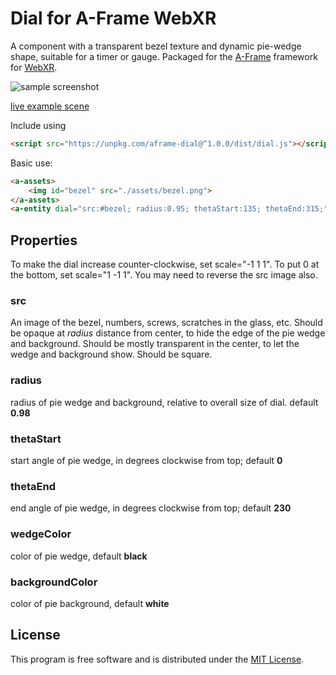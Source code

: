 # Dial for A-Frame WebXR

A component with a transparent bezel texture and dynamic pie-wedge shape, suitable for a timer or gauge. Packaged for the [A-Frame](https://aframe.io) framework for [WebXR](https://immersive-web.github.io/).

![sample screenshot](sample.png)

[live example scene](https://dougreeder.github.io/aframe-dial/example.html)


Include using
```html
<script src="https://unpkg.com/aframe-dial@^1.0.0/dist/dial.js"></script>
```


Basic use:
```html
<a-assets>
    <img id="bezel" src="./assets/bezel.png">
</a-assets>
<a-entity dial="src:#bezel; radius:0.95; thetaStart:135; thetaEnd:315;"></a-entity>
```

## Properties
To make the dial increase counter-clockwise, set scale="-1 1 1". To put 0 at the bottom, set scale="1 -1 1".  You may need to reverse the src image also.

### src
An image of the bezel, numbers, screws, scratches in the glass, etc.
Should be opaque at *radius* distance from center, to hide the edge of the pie wedge and background.
Should be mostly transparent in the center, to let the wedge and background show.
Should be square.

### radius
radius of pie wedge and background, relative to overall size of dial.  default **0.98**

### thetaStart
start angle of pie wedge, in degrees clockwise from top; default **0**

### thetaEnd
end angle of pie wedge, in degrees clockwise from top; default **230**

### wedgeColor
color of pie wedge, default **black**

### backgroundColor
color of pie background, default **white**


## License

This program is free software and is distributed under the [MIT License](LICENSE).
